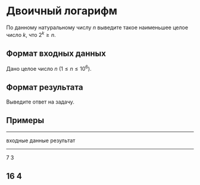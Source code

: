 # Двоичный логарифм

По данному натуральному числу $n$ выведите 
такое наименьшее целое число $k$, что $2^k \geqslant n$.

## Формат входных данных

Дано целое число $n$ ($1 \leqslant n \leqslant 10^6$).

## Формат результата

Выведите ответ на задачу.

## Примеры

------------------------------
входные данные  результат
--------------  --------------
7               3

16              4
------------------------------
